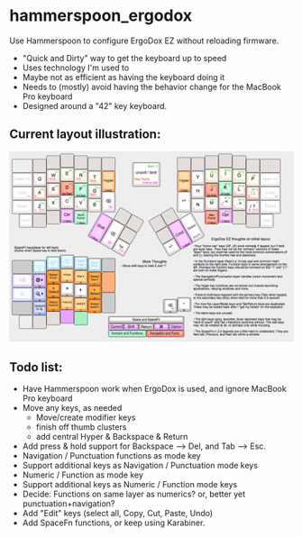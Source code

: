 # hammerspoon_ergodox
Use Hammerspoon to configure ErgoDox EZ without reloading firmware.

* "Quick and Dirty" way to get the keyboard up to speed
* Uses technology I'm used to
* Maybe not as efficient as having the keyboard doing it
* Needs to (mostly) avoid having the behavior change for the MacBook Pro keyboard
* Designed around a "42" key keyboard.

## Current layout illustration:
![Layout](/images/ergodoxez_layout.png?raw=true "ErgoDox layout illustration")


## Todo list:
* Have Hammerspoon work when ErgoDox is used, and ignore MacBook Pro keyboard 
* Move any keys, as needed
	* Move/create modifier keys
	* finish off thumb clusters
	* add central Hyper & Backspace & Return
* Add press & hold support for Backspace --> Del, and Tab --> Esc.
* Navigation / Punctuation functions as mode key
* Support additional keys as Navigation / Punctuation mode keys
* Numeric / Function as mode key
* Support additional keys as Numeric / Function mode keys
* Decide: Functions on same layer as numerics? or, better yet punctuation+navigation?
* Add "Edit" keys (select all, Copy, Cut, Paste, Undo)
* Add SpaceFn functions, or keep using Karabiner.

